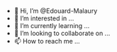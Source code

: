 - 👋 Hi, I’m @Edouard-Malaury
- 👀 I’m interested in ...
- 🌱 I’m currently learning ...
- 💞️ I’m looking to collaborate on ...
- 📫 How to reach me ...

<!---
Edouard-Malaury/Edouard-Malaury is a ✨ special ✨ repository because its `README.md` (this file) appears on your GitHub profile.
You can click the Preview link to take a look at your changes.
 all art sex. 
 art
sex 
